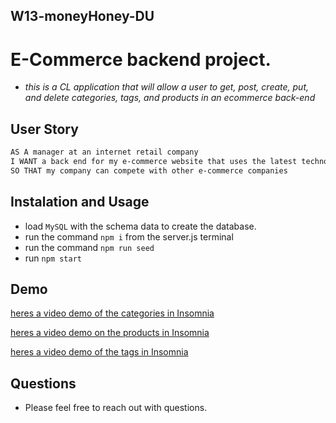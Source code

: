 ## W13-moneyHoney-DU
# E-Commerce backend project. 
* _this is a CL application that will allow a user to get, post, create, put, and delete categories, tags, and products in an ecommerce back-end_

## User Story
```md
AS A manager at an internet retail company
I WANT a back end for my e-commerce website that uses the latest technologies
SO THAT my company can compete with other e-commerce companies
```
## Instalation and Usage
* load ```MySQL``` with the schema data to create the database.
* run the command ```npm i``` from the server.js terminal 
* run the command ```npm run seed```
* run ```npm start```

## Demo
[heres a video demo of the categories in Insomnia](https://youtu.be/6ky08KpNMm0)

[heres a video demo on the products in Insomnia](https://youtu.be/j2tniFh-HuE)

[heres a video demo of the tags in Insomnia](https://youtu.be/QOqvjBIbWDA)


## Questions
* Please feel free to reach out with questions. 
